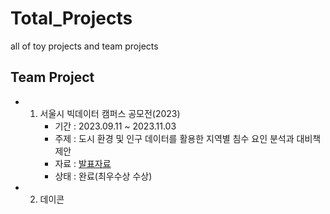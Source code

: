 # Total_Projects
all of toy projects and team projects 

## Team Project
- 1. 서울시 빅데이터 캠퍼스 공모전(2023)
     - 기간 : 2023.09.11 ~ 2023.11.03
     - 주제 : 도시 환경 및 인구 데이터를 활용한 지역별 침수 요인 분석과 대비책 제안
     - 자료 : [발표자료](https://github.com/Apple03244/Total_Projects/blob/main/%EA%B2%B0%EA%B3%BC%EB%AC%BC%EC%A2%85%ED%95%A9/%EC%84%9C%EC%9A%B8%EC%8B%9C_%EB%B9%85%EB%8D%B0%EC%9D%B4%ED%84%B0%EC%BA%A0%ED%8D%BC%EC%8A%A4_%EA%B3%B5%EB%AA%A8%EC%A0%84_%EB%8F%84%EC%8B%9C%ED%99%98%EA%B2%BD%20%EB%B0%8F%20%EC%9D%B8%EA%B5%AC%20%EB%8D%B0%EC%9D%B4%ED%84%B0%EB%A5%BC%20%ED%99%9C%EC%9A%A9%ED%95%9C%20%EC%A7%80%EC%97%AD%EB%B3%84%20%EC%B9%A8%EC%88%98%20%EC%9A%94%EC%9D%B8%20%EB%B6%84%EC%84%9D%EA%B3%BC%20%EB%8C%80%EB%B9%84%EC%B1%85%20%EC%A0%9C%EC%95%88_%EC%B9%A8%EC%B0%A9%EB%A7%A8%EC%A1%B0%20(%EC%B5%9C%EC%A2%85_%EC%88%98%EC%A0%95%EB%B3%B8).pptx)
     - 상태 : 완료(최우수상 수상)
- 2. 데이콘


      
